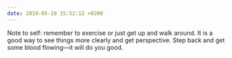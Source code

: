 ```yaml
---
date: 2019-05-10 15:52:12 +0200
---
```


Note to self: remember to exercise or just get up and walk around. It is a good way to see things more clearly and get perspective. Step back and get some blood flowing—it will do you good.